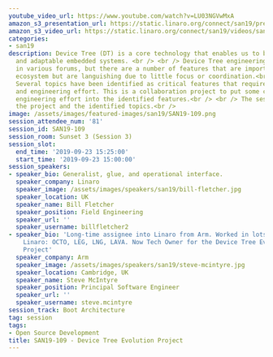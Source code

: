 ```yaml
---
youtube_video_url: https://www.youtube.com/watch?v=LU03NGVwMxA
amazon_s3_presentation_url: https://static.linaro.org/connect/san19/presentations/san19-109.pdf
amazon_s3_video_url: https://static.linaro.org/connect/san19/videos/san19-109.mp4
categories:
- san19
description: Device Tree (DT) is a core technology that enables us to build flexible
  and adaptable embedded systems. <br /> <br /> Device Tree engineering work is occurring
  in various forums, but there are a number of features that are important to the
  ecosystem but are languishing due to little focus or coordination.<br /> <br />
  Several topics have been identified as critical features that require leadership
  and engineering effort. This is a collaboration project to put some coordinated
  engineering effort into the identified features.<br /> <br /> The session will introduce
  the project and the identified topics.<br />
image: /assets/images/featured-images/san19/SAN19-109.png
session_attendee_num: '81'
session_id: SAN19-109
session_room: Sunset 3 (Session 3)
session_slot:
  end_time: '2019-09-23 15:25:00'
  start_time: '2019-09-23 15:00:00'
session_speakers:
- speaker_bio: Generalist, glue, and operational interface.
  speaker_company: Linaro
  speaker_image: /assets/images/speakers/san19/bill-fletcher.jpg
  speaker_location: UK
  speaker_name: Bill Fletcher
  speaker_position: Field Engineering
  speaker_url: ''
  speaker_username: billfletcher2
- speaker_bio: 'Long-time assignee into Linaro from Arm. Worked in lots of teams in
    Linaro: OCTO, LEG, LNG, LAVA. Now Tech Owner for the Device Tree Evolution. Lead
    Project'
  speaker_company: Arm
  speaker_image: /assets/images/speakers/san19/steve-mcintyre.jpg
  speaker_location: Cambridge, UK
  speaker_name: Steve McIntyre
  speaker_position: Principal Software Engineer
  speaker_url: ''
  speaker_username: steve.mcintyre
session_track: Boot Architecture
tag: session
tags:
- Open Source Development
title: SAN19-109 - Device Tree Evolution Project
---
```

